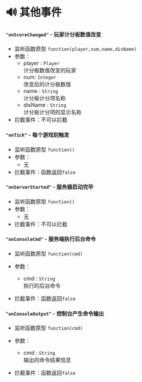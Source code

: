 # 🔊 其他事件

#### `"onScoreChanged"` - 玩家计分板数值改变

- 监听函数原型
  `function(player,num,name,disName)`
- 参数：
  - player : `Player`  
    计分板数值改变的玩家
  - num: `Integer`  
    改变后的计分板数值
  - name : `String`  
    计分板计分项名称
  - disName : `String`  
    计分板计分项的显示名称
- 拦截事件：不可以拦截



#### `"onTick"` - 每个游戏刻触发

- 监听函数原型
  `function()`
- 参数：
  - 无
- 拦截事件：函数返回`false`



#### `"onServerStarted"` - 服务器启动完毕

- 监听函数原型
  `function()`
- 参数：
  - 无
- 拦截事件：不可以拦截



#### `"onConsoleCmd"` - 服务端执行后台命令

- 监听函数原型
  `function(cmd)`
- 参数：
  - cmd : `String`  
    执行的后台命令

- 拦截事件：函数返回`false`



#### `"onConsoleOutput"` - 控制台产生命令输出

- 监听函数原型
  `function(cmd)`
- 参数：
  - cmd : `String`  
    输出的命令结果信息

- 拦截事件：函数返回`false`
